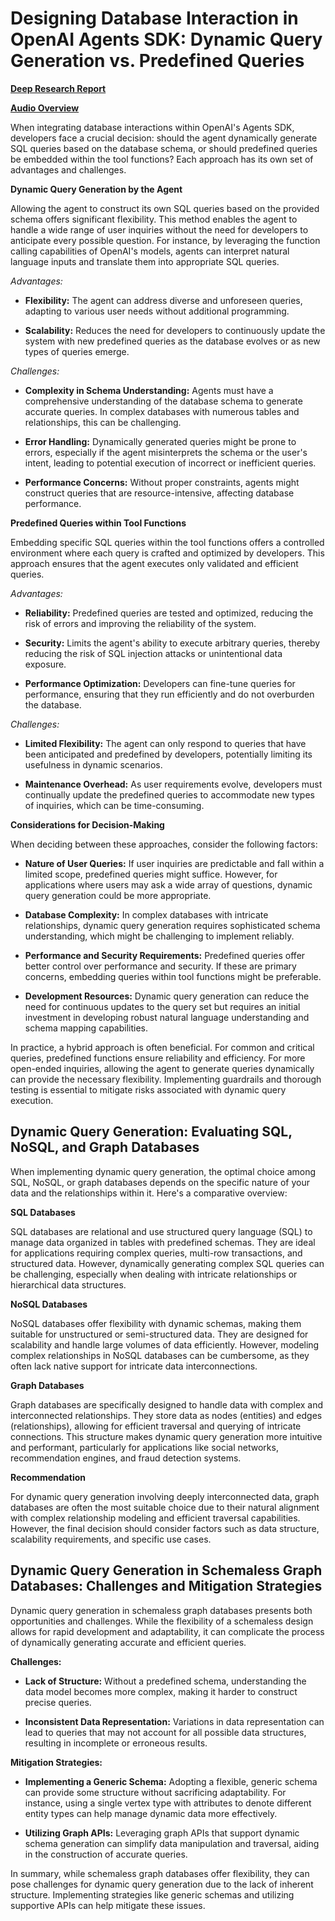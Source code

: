 # Designing Database Interaction in OpenAI Agents SDK: Dynamic Query Generation vs. Predefined Queries

**[Deep Research Report](https://g.co/gemini/share/6567c94ed4e2)**

**[Audio Overview](https://g.co/gemini/share/66d2de3fea98)**

When integrating database interactions within OpenAI's Agents SDK, developers face a crucial decision: should the agent dynamically generate SQL queries based on the database schema, or should predefined queries be embedded within the tool functions? Each approach has its own set of advantages and challenges.

**Dynamic Query Generation by the Agent**

Allowing the agent to construct its own SQL queries based on the provided schema offers significant flexibility. This method enables the agent to handle a wide range of user inquiries without the need for developers to anticipate every possible question. For instance, by leveraging the function calling capabilities of OpenAI's models, agents can interpret natural language inputs and translate them into appropriate SQL queries.

*Advantages:*

- **Flexibility:** The agent can address diverse and unforeseen queries, adapting to various user needs without additional programming.

- **Scalability:** Reduces the need for developers to continuously update the system with new predefined queries as the database evolves or as new types of queries emerge.

*Challenges:*

- **Complexity in Schema Understanding:** Agents must have a comprehensive understanding of the database schema to generate accurate queries. In complex databases with numerous tables and relationships, this can be challenging.

- **Error Handling:** Dynamically generated queries might be prone to errors, especially if the agent misinterprets the schema or the user's intent, leading to potential execution of incorrect or inefficient queries.

- **Performance Concerns:** Without proper constraints, agents might construct queries that are resource-intensive, affecting database performance.

**Predefined Queries within Tool Functions**

Embedding specific SQL queries within the tool functions offers a controlled environment where each query is crafted and optimized by developers. This approach ensures that the agent executes only validated and efficient queries.

*Advantages:*

- **Reliability:** Predefined queries are tested and optimized, reducing the risk of errors and improving the reliability of the system.

- **Security:** Limits the agent's ability to execute arbitrary queries, thereby reducing the risk of SQL injection attacks or unintentional data exposure.

- **Performance Optimization:** Developers can fine-tune queries for performance, ensuring that they run efficiently and do not overburden the database.

*Challenges:*

- **Limited Flexibility:** The agent can only respond to queries that have been anticipated and predefined by developers, potentially limiting its usefulness in dynamic scenarios.

- **Maintenance Overhead:** As user requirements evolve, developers must continually update the predefined queries to accommodate new types of inquiries, which can be time-consuming.

**Considerations for Decision-Making**

When deciding between these approaches, consider the following factors:

- **Nature of User Queries:** If user inquiries are predictable and fall within a limited scope, predefined queries might suffice. However, for applications where users may ask a wide array of questions, dynamic query generation could be more appropriate.

- **Database Complexity:** In complex databases with intricate relationships, dynamic query generation requires sophisticated schema understanding, which might be challenging to implement reliably.

- **Performance and Security Requirements:** Predefined queries offer better control over performance and security. If these are primary concerns, embedding queries within tool functions might be preferable.

- **Development Resources:** Dynamic query generation can reduce the need for continuous updates to the query set but requires an initial investment in developing robust natural language understanding and schema mapping capabilities.

In practice, a hybrid approach is often beneficial. For common and critical queries, predefined functions ensure reliability and efficiency. For more open-ended inquiries, allowing the agent to generate queries dynamically can provide the necessary flexibility. Implementing guardrails and thorough testing is essential to mitigate risks associated with dynamic query execution. 

## Dynamic Query Generation: Evaluating SQL, NoSQL, and Graph Databases

When implementing dynamic query generation, the optimal choice among SQL, NoSQL, or graph databases depends on the specific nature of your data and the relationships within it. Here's a comparative overview:

**SQL Databases**

SQL databases are relational and use structured query language (SQL) to manage data organized in tables with predefined schemas. They are ideal for applications requiring complex queries, multi-row transactions, and structured data. However, dynamically generating complex SQL queries can be challenging, especially when dealing with intricate relationships or hierarchical data structures.

**NoSQL Databases**

NoSQL databases offer flexibility with dynamic schemas, making them suitable for unstructured or semi-structured data. They are designed for scalability and handle large volumes of data efficiently. However, modeling complex relationships in NoSQL databases can be cumbersome, as they often lack native support for intricate data interconnections. 

**Graph Databases**

Graph databases are specifically designed to handle data with complex and interconnected relationships. They store data as nodes (entities) and edges (relationships), allowing for efficient traversal and querying of intricate connections. This structure makes dynamic query generation more intuitive and performant, particularly for applications like social networks, recommendation engines, and fraud detection systems.

**Recommendation**

For dynamic query generation involving deeply interconnected data, graph databases are often the most suitable choice due to their natural alignment with complex relationship modeling and efficient traversal capabilities. However, the final decision should consider factors such as data structure, scalability requirements, and specific use cases.

## Dynamic Query Generation in Schemaless Graph Databases: Challenges and Mitigation Strategies

Dynamic query generation in schemaless graph databases presents both opportunities and challenges. While the flexibility of a schemaless design allows for rapid development and adaptability, it can complicate the process of dynamically generating accurate and efficient queries.

**Challenges:**

- **Lack of Structure:** Without a predefined schema, understanding the data model becomes more complex, making it harder to construct precise queries.

- **Inconsistent Data Representation:** Variations in data representation can lead to queries that may not account for all possible data structures, resulting in incomplete or erroneous results.

**Mitigation Strategies:**

- **Implementing a Generic Schema:** Adopting a flexible, generic schema can provide some structure without sacrificing adaptability. For instance, using a single vertex type with attributes to denote different entity types can help manage dynamic data more effectively.

- **Utilizing Graph APIs:** Leveraging graph APIs that support dynamic schema generation can simplify data manipulation and traversal, aiding in the construction of accurate queries. 

In summary, while schemaless graph databases offer flexibility, they can pose challenges for dynamic query generation due to the lack of inherent structure. Implementing strategies like generic schemas and utilizing supportive APIs can help mitigate these issues.